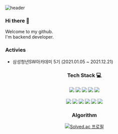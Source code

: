 ![header](https://capsule-render.vercel.app/api?type=rect&color=auto&height=200&section=header&text=YounglinKwon&fontSize=50)

### Hi there 👋 
Welcome to my github.  
I'm backend developer.  

### Activies
- 삼성청년SW아카데미 5기 (2021.01.05 ~ 2021.12.21) 

<div align='center'>
<h3>Tech Stack 💻</h3>

###  <img src="https://img.shields.io/badge/Java-007396?style=flat-square&logo=java&logoColor=white"/> <img src="https://img.shields.io/badge/Python-3776AB?style=flat-square&logo=python&logoColor=white"/> <img src="https://img.shields.io/badge/Javascript-F7DF1E?style=flat-square&logo=javascript&logoColor=black"/> <img src="https://img.shields.io/badge/HTML-E34F26?style=flat-square&logo=html5&logoColor=white"/> <img src="https://img.shields.io/badge/CSS-1572B6?style=flat-square&logo=css3&logoColor=white"/>  

 <img src="https://img.shields.io/badge/SpringBoot-6DB33F?style=flat-square&logo=springboot&logoColor=white"/> <img src="https://img.shields.io/badge/Vue.js-4FC08D?style=flat-square&logo=vue.js&logoColor=white"/> <img src="https://img.shields.io/badge/MySQL-4479A1?style=flat-square&logo=mysql&logoColor=white"/> <img src="https://img.shields.io/badge/AWS-232F3E?style=flat-square&logo=aws&logoColor=white"/> <img src="https://img.shields.io/badge/Linux-FCC624?style=flat-square&logo=linux&logoColor=white"/> <img src="https://img.shields.io/badge/SpringBoot-6DB33F?style=flat-square&logo=springboot&logoColor=white"/> 
</div>

<div align='center'>
<h3>Algorithm</h3>
</div>  
<div align='center'>
 
[![Solved.ac 프로필](http://mazassumnida.wtf/api/v2/generate_badge?boj=sqk8657)](https://solved.ac/sqk8657)

</div>
